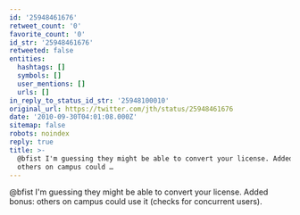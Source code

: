 ```yaml
---
id: '25948461676'
retweet_count: '0'
favorite_count: '0'
id_str: '25948461676'
retweeted: false
entities:
  hashtags: []
  symbols: []
  user_mentions: []
  urls: []
in_reply_to_status_id_str: '25948100010'
original_url: https://twitter.com/jth/status/25948461676
date: '2010-09-30T04:01:08.000Z'
sitemap: false
robots: noindex
reply: true
title: >-
  @bfist I'm guessing they might be able to convert your license. Added bonus:
  others on campus could …
---
```


@bfist I'm guessing they might be able to convert your license. Added bonus: others on campus could use it (checks for concurrent users).